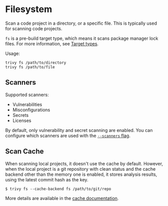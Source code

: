 # Filesystem

Scan a code project in a directory, or a specific file. This is typically used for scanning code projects. 

`fs` is a pre-build target type, which means it scans package manager lock files. For more information, see [Target types](../coverage/language/index.md#target-types).

Usage:

```shell
trivy fs /path/to/directory
trivy fs /path/to/file
```

## Scanners

Supported scanners:

- Vulnerabilities
- Misconfigurations
- Secrets
- Licenses
 
By default, only vulnerability and secret scanning are enabled. You can configure which scanners are used with the [`--scanners` flag](../configuration/others/#enabledisable-scanners).

## Scan Cache
When scanning local projects, it doesn't use the cache by default.
However, when the local project is a git repository with clean status and the cache backend other than the memory one is enabled, it stores analysis results, using the latest commit hash as the key.

```shell
$ trivy fs --cache-backend fs /path/to/git/repo
```

More details are available in the [cache documentation](../configuration/cache.md#scan-cache-backend).